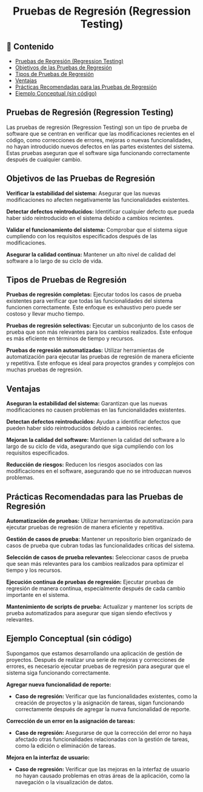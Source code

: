 <h1 align="center">Pruebas de Regresión (Regression Testing)</h1>

<h2>📑 Contenido</h2>

- [Pruebas de Regresión (Regression Testing)](#pruebas-de-regresión-regression-testing)
- [Objetivos de las Pruebas de Regresión](#objetivos-de-las-pruebas-de-regresión)
- [Tipos de Pruebas de Regresión](#tipos-de-pruebas-de-regresión)
- [Ventajas](#ventajas)
- [Prácticas Recomendadas para las Pruebas de Regresión](#prácticas-recomendadas-para-las-pruebas-de-regresión)
- [Ejemplo Conceptual (sin código)](#ejemplo-conceptual-sin-código)

## Pruebas de Regresión (Regression Testing)

Las pruebas de regresión (Regression Testing) son un tipo de prueba de software que se centran en verificar que las modificaciones recientes en el código, como correcciones de errores, mejoras o nuevas funcionalidades, no hayan introducido nuevos defectos en las partes existentes del sistema. Estas pruebas aseguran que el software siga funcionando correctamente después de cualquier cambio.

## Objetivos de las Pruebas de Regresión

**Verificar la estabilidad del sistema:** Asegurar que las nuevas modificaciones no afecten negativamente las funcionalidades existentes.

**Detectar defectos reintroducidos:** Identificar cualquier defecto que pueda haber sido reintroducido en el sistema debido a cambios recientes.

**Validar el funcionamiento del sistema:** Comprobar que el sistema sigue cumpliendo con los requisitos especificados después de las modificaciones.

**Asegurar la calidad continua:** Mantener un alto nivel de calidad del software a lo largo de su ciclo de vida.

## Tipos de Pruebas de Regresión

**Pruebas de regresión completas:** Ejecutar todos los casos de prueba existentes para verificar que todas las funcionalidades del sistema funcionen correctamente. Este enfoque es exhaustivo pero puede ser costoso y llevar mucho tiempo.

**Pruebas de regresión selectivas:** Ejecutar un subconjunto de los casos de prueba que son más relevantes para los cambios realizados. Este enfoque es más eficiente en términos de tiempo y recursos.

**Pruebas de regresión automatizadas:** Utilizar herramientas de automatización para ejecutar las pruebas de regresión de manera eficiente y repetitiva. Este enfoque es ideal para proyectos grandes y complejos con muchas pruebas de regresión.

## Ventajas

**Aseguran la estabilidad del sistema:** Garantizan que las nuevas modificaciones no causen problemas en las funcionalidades existentes.

**Detectan defectos reintroducidos:** Ayudan a identificar defectos que pueden haber sido reintroducidos debido a cambios recientes.

**Mejoran la calidad del software:** Mantienen la calidad del software a lo largo de su ciclo de vida, asegurando que siga cumpliendo con los requisitos especificados.

**Reducción de riesgos:** Reducen los riesgos asociados con las modificaciones en el software, asegurando que no se introduzcan nuevos problemas.

## Prácticas Recomendadas para las Pruebas de Regresión

**Automatización de pruebas:** Utilizar herramientas de automatización para ejecutar pruebas de regresión de manera eficiente y repetitiva.

**Gestión de casos de prueba:** Mantener un repositorio bien organizado de casos de prueba que cubran todas las funcionalidades críticas del sistema.

**Selección de casos de prueba relevantes:** Seleccionar casos de prueba que sean más relevantes para los cambios realizados para optimizar el tiempo y los recursos.

**Ejecución continua de pruebas de regresión:** Ejecutar pruebas de regresión de manera continua, especialmente después de cada cambio importante en el sistema.

**Mantenimiento de scripts de prueba:** Actualizar y mantener los scripts de prueba automatizados para asegurar que sigan siendo efectivos y relevantes.

## Ejemplo Conceptual (sin código)

Supongamos que estamos desarrollando una aplicación de gestión de proyectos. Después de realizar una serie de mejoras y correcciones de errores, es necesario ejecutar pruebas de regresión para asegurar que el sistema siga funcionando correctamente.

**Agregar nueva funcionalidad de reporte:**

- **Caso de regresión:** Verificar que las funcionalidades existentes, como la creación de proyectos y la asignación de tareas, sigan funcionando correctamente después de agregar la nueva funcionalidad de reporte.

**Corrección de un error en la asignación de tareas:**

- **Caso de regresión:** Asegurarse de que la corrección del error no haya afectado otras funcionalidades relacionadas con la gestión de tareas, como la edición o eliminación de tareas.

**Mejora en la interfaz de usuario:**

- **Caso de regresión:** Verificar que las mejoras en la interfaz de usuario no hayan causado problemas en otras áreas de la aplicación, como la navegación o la visualización de datos.
